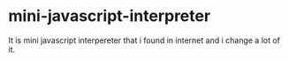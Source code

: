 # mini-javascript-interpreter
It is mini javascript interpereter that i found in internet and i change a lot of it.
